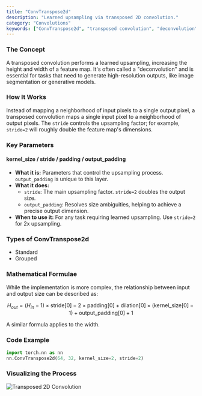 ```yaml
---
title: "ConvTranspose2d"
description: "Learned upsampling via transposed 2D convolution."
category: "Convolutions"
keywords: ["ConvTranspose2d", "transposed convolution", "deconvolution", "upsampling"]
---
```


### The Concept

A transposed convolution performs a learned upsampling, increasing the height and width of a feature map. It's often called a "deconvolution" and is essential for tasks that need to generate high-resolution outputs, like image segmentation or generative models.

### How It Works

Instead of mapping a neighborhood of input pixels to a single output pixel, a transposed convolution maps a single input pixel to a neighborhood of output pixels. The `stride` controls the upsampling factor; for example, `stride=2` will roughly double the feature map's dimensions.

### Key Parameters

#### kernel_size / stride / padding / output_padding
- **What it is:** Parameters that control the upsampling process. `output_padding` is unique to this layer.
- **What it does:**
  - `stride`: The main upsampling factor. `stride=2` doubles the output size.
  - `output_padding`: Resolves size ambiguities, helping to achieve a precise output dimension.
- **When to use it:** For any task requiring learned upsampling. Use `stride=2` for 2x upsampling.

### Types of ConvTranspose2d

- Standard
- Grouped

### Mathematical Formulae

While the implementation is more complex, the relationship between input and output size can be described as:

$$
H_{out} = (H_{in} - 1) \times \text{stride}[0] - 2 \times \text{padding}[0] + \text{dilation}[0] \times (\text{kernel\_size}[0] - 1) + \text{output\_padding}[0] + 1
$$

A similar formula applies to the width.

### Code Example

```python
import torch.nn as nn
nn.ConvTranspose2d(64, 32, kernel_size=2, stride=2)
```

### Visualizing the Process

<img src="/dl/assets/conv-transpose2d.svg" alt="Transposed 2D Convolution" class="w-full h-auto mx-auto bg-muted/30 rounded-md p-4" />
